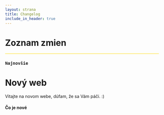 ```yaml
---
layout: strana
title: Changelog
include_in_header: true
---
```

<h1 class="text-center"><i class="fas fa-sticky-note"></i> Zoznam zmien</h1>
<hr style="background-color: gold;">

### `Najnovšie`
# **Nový web**
Vitajte na novom webe, dúfam, že sa Vám páči. :)

#### Čo je nové


<br>

